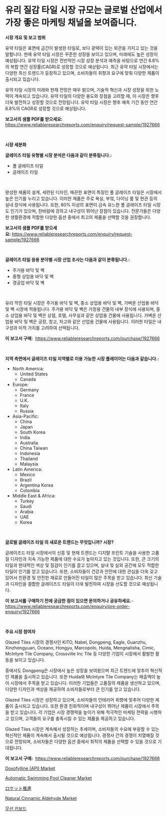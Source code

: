 <p><h1>유리 질감 타일 시장 규모는 글로벌 산업에서 가장 좋은 마케팅 채널을 보여줍니다.</h1></p><p><strong>시장 개요 및 보고 범위</strong></p>
<p><p>유약 타일은 표면에 금간이 발생한 타일로, 보다 광택이 있는 외관을 가지고 있는 것을 말합니다. 현재 유약 타일 시장은 꾸준한 성장을 보이고 있으며, 미래에도 높은 성장이 예상됩니다. 유약 타일 시장은 전반적인 시장 성장 분석과 예측을 바탕으로 연간 8.8%의 복합 연간 성장률(CAGR)로 성장할 것으로 예상됩니다. 최근 유약 타일 시장에서는 다양한 최신 트렌드가 등장하고 있으며, 소비자들의 취향과 요구에 맞춰 다양한 제품이 출시되고 있습니다.</p><p>유약 타일 시장의 미래와 현재 전망은 매우 밝으며, 기술적 혁신과 시장 성장을 위한 노력이 계속되고 있습니다. 유약 타일의 다양한 용도와 장점을 고려할 때, 이 시장은 향후 더욱 발전하고 성장할 것으로 전망됩니다. 유약 타일 시장은 향후 예측 기간 동안 연간 8.8%의 CAGR로 성장할 것으로 예상됩니다.</p></p>
<p><strong>보고서의 샘플 PDF를 받으세요:</strong> <a href="https://www.reliableresearchreports.com/enquiry/request-sample/1927666">https://www.reliableresearchreports.com/enquiry/request-sample/1927666</a></p>
<p>&nbsp;</p>
<p><strong>시장 세분화</strong></p>
<p><strong>글레이즈 타일 유형별 시장 분석은 다음과 같이 분류됩니다.:</strong></p>
<p><ul><li>풀 글레이즈 타일</li><li>글레이즈 타일</li></ul></p>
<p>&nbsp;</p>
<p><p>왕성한 제품의 설계, 세련된 디자인, 매끈한 표면이 특징인 풀 글레이즈 타일은 시장에서 높은 인기를 누리고 있습니다. 이러한 제품은 주로 욕실, 부엌, 다이닝 룸 및 현관 등의 실내 장식에 사용됩니다. 또한, 80% 이상의 표면이 금속 유느한 풀 글레이즈 타일 시장도 인기가 있으며, 찬바람에 강하고 내구성이 뛰어난 장점이 있습니다. 전문가들은 다양한 생활환경에 적합한 다양한 옵션 중에서 최고의 제품을 선택할 것을 권장합니다.</p></p>
<p><strong>보고서의 샘플 PDF를 받으세요:</strong>&nbsp;<a href="https://www.reliableresearchreports.com/enquiry/request-sample/1927666">https://www.reliableresearchreports.com/enquiry/request-sample/1927666</a></p>
<p>&nbsp;</p>
<p><strong> 글레이즈 타일 응용 분야별 시장 산업 조사는 다음과 같이 분류됩니다.:</strong></p>
<p><ul><li>주거용 바닥 및 벽</li><li>중형 상업용 바닥 및 벽</li><li>경공업 바닥 및 벽</li></ul></p>
<p>&nbsp;</p>
<p><p>유리 막힌 타일 시장은 주거용 바닥 및 벽, 중소 상업용 바닥 및 벽, 가벼운 산업용 바닥 및 벽 시장에 적용됩니다. 주거용 바닥 및 벽은 가정용 건물의 내부 장식에 사용되며, 중소 상업용 바닥 및 벽은 상점, 호텔, 사무실과 같은 상업용 건물에 사용됩니다. 가벼운 산업용 바닥 및 벽은 공장, 창고, 차고와 같은 산업용 건물에 사용됩니다. 이러한 타일은 내구성과 미적 가치를 고려하여 선택됩니다.</p></p>
<p><strong>이 보고서 구매:</strong>&nbsp; <a href="https://www.reliableresearchreports.com/purchase/1927666">https://www.reliableresearchreports.com/purchase/1927666</a></p>
<p>&nbsp;</p>
<p><strong>지역 측면에서 글레이즈 타일 지역별로 이용 가능한 시장 플레이어는 다음과 같습니다.:</strong></p>
<p><ul>
    <li>
        North America:
        <ul>
            <li>United States</li>
            <li>Canada</li>
        </ul>
    </li>
    <li>
        Europe:
        <ul>
            <li>Germany</li>
            <li>France</li>
            <li>U.K.</li>
            <li>Italy</li>
            <li>Russia</li>
        </ul>
    </li>
    <li>
        Asia-Pacific:
        <ul>
            <li>China</li>
            <li>Japan</li>
            <li>South Korea</li>
            <li>India</li>
            <li>Australia</li>
            <li>China Taiwan</li>
            <li>Indonesia</li>
            <li>Thailand</li>
            <li>Malaysia</li>
        </ul>
    </li>
    <li>
        Latin America:
        <ul>
            <li>Mexico</li>
            <li>Brazil</li>
            <li>Argentina Korea</li>
            <li>Colombia</li>
        </ul>
    </li>
    <li>
        Middle East & Africa:
        <ul>
            <li>Turkey</li>
            <li>Saudi</li>
            <li>Arabia</li>
            <li>UAE</li>
            <li>Korea</li>
        </ul>
    </li>
    </ul></p>
<p>&nbsp;</p>
<p><strong>글로벌 글레이즈 타일 의 새로운 트렌드는 무엇입니까? 시장?</strong></p>
<p><p>글레이즈드 타일 시장에서의 신흥 및 현재 트렌드는 디지턀 프린트 기술을 사용한 고품질 디자인과 지속 가능한 제품에 대한 수요가 높아지고 있는 것입니다. 또한, 큰 크기의 타일과 현대적인 색상 및 질감이 인기를 끌고 있으며, 실내 및 실외 공간에 모두 적합한 타일이 인기를 얻고 있습니다. 또한, 소비자들이 건강과 안전에 대한 관심을 더욱 갖고 있어서 친환경 및 안전한 재료로 만들어진 타일이 많은 주목을 받고 있습니다. 최신 기술과 디자인을 결합한 글레이즈드 타일이 더욱 발전하여 시장을 선도할 것으로 예상됩니다.</p></p>
<p><strong>이 보고서를 구매하기 전에 궁금한 점이 있으면 문의하거나 공유하세요.</strong>- <a href="https://www.reliableresearchreports.com/enquiry/pre-order-enquiry/1927666">https://www.reliableresearchreports.com/enquiry/pre-order-enquiry/1927666</a></p>
<p>&nbsp;</p>
<p><strong>주요 시장 참여자</strong></p>
<p><p>Glazed Tiles 시장의 경쟁사인 KITO, Nabel, Dongpeng, Eagle, Guanzhu, Xinzhongyuan, Oceano, Hongyu, Marcopolo, Huida, Mengnalisha, Cimic, McIntyre Tile Company, Crossville Inc Tile 등 다양한 기업이 시장에서 활발한 활동을 보이고 있습니다. </p><p>중에서도 Dongpeng은 시장에서 높은 성장을 보여왔으며 최근 트렌드에 맞추어 혁신적인 제품을 출시하고 있습니다. 또한 Huida와 McIntyre Tile Company는 매출액이 높아 시장에서 주목을 받고 있습니다. 이러한 기업들은 고품질의 제품을 생산하고 있으며, 다양한 디자인과 색상을 제공하여 소비자들로부터 큰 인기를 얻고 있습니다.</p><p>Glazed Tiles 시장은 성장하고 있으며, 소비자들의 인테리어 취향에 맞추어 다양한 제품이 출시되고 있습니다. 또한 환경 친화적이며 내구성이 뛰어난 제품이 시장에서 주목을 받고 있습니다. 각 기업은 시장 경쟁력을 높이기 위해 적극적인 마케팅 전략을 시행하고 있으며, 고객들의 요구를 충족시킬 수 있는 제품을 제공하고 있습니다.</p><p>Glazed Tiles 시장은 계속해서 성장하는 추세이며, 소비자들의 수요에 부응할 수 있는 혁신적인 제품이 계속해서 출시될 것으로 예상됩니다. 경쟁사 간의 경쟁이 치열해질 것으로 전망되며, 소비자들은 다양한 옵션 중에서 최적의 제품을 선택할 수 있을 것으로 기대됩니다.</p></p>
<p><strong>이 보고서 구매:</strong>&nbsp;&nbsp;<a href="https://www.reliableresearchreports.com/purchase/1927666">https://www.reliableresearchreports.com/purchase/1927666</a></p>
<p><p><a href="https://issuu.com/reportprime-2/docs/doxofylline-api-market-size-2030.pptx">Doxofylline (API) Market</a></p><p><a href="https://butternut-bug-553.notion.site/Automatic-Swimming-Pool-Cleaner-Market-Research-Report-Forecasted-for-Period-from-2024-2031-by-Ma-1c3b4d5181634b41b76929e17effe2f4">Automatic Swimming Pool Cleaner Market</a></p><p><a href="https://github.com/mcbeesbxa270/Market-Research-Report-List-1/blob/main/2298079191258.md">ロケット推進</a></p><p><a href="https://github.com/BryceTownsendr/Market-Research-Report-List-3/blob/main/natural-cinnamic-aldehyde-market.md">Natural Cinnamic Aldehyde Market</a></p><p><a href="https://github.com/xvz497517413/Market-Research-Report-List-1/blob/main/2262648191102.md">무선 키보드</a></p></p>
